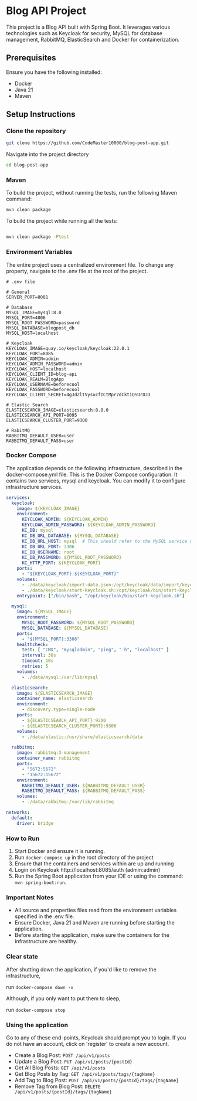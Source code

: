 
# Blog API Project

This project is a Blog API built with Spring Boot.
It leverages various technologies such as Keycloak for security, 
MySQL for database management, RabbitMQ, ElasticSearch and Docker for containerization.

## Prerequisites

Ensure you have the following installed:
- Docker
- Java 21
- Maven

## Setup Instructions

### Clone the repository

```bash
git clone https://github.com/CodeMaster10000/blog-post-app.git
```

Navigate into the project directory

```bash
cd blog-post-app
```

### Maven

To build the project, without running the tests, run the following Maven command:

```sh
mvn clean package
```

To build the project while running all the tests:

```sh

mvn clean package -Ptest

```

### Environment Variables

The entire project uses a centralized environment file.
To change any property, navigate to the .env file at the root of the project.

```env
# .env file

# General
SERVER_PORT=8081

# Database
MYSQL_IMAGE=mysql:8.0
MYSQL_PORT=4006
MYSQL_ROOT_PASSWORD=password
MYSQL_DATABASE=blogpost_db
MYSQL_HOST=localhost

# Keycloak
KEYCLOAK_IMAGE=quay.io/keycloak/keycloak:22.0.1
KEYCLOAK_PORT=8085
KEYCLOAK_ADMIN=admin
KEYCLOAK_ADMIN_PASSWORD=admin
KEYCLOAK_HOST=localhost
KEYCLOAK_CLIENT_ID=blog-api
KEYCLOAK_REALM=BlogApp
KEYCLOAK_USERNAME=beforecool
KEYCLOAK_PASSWORD=beforecool
KEYCLOAK_CLIENT_SECRET=4gJdZltVysucfICtMpr7dCktiQSUrOJ3

# Elastic Search
ELASTICSEARCH_IMAGE=elasticsearch:8.8.0
ELASTICSEARCH_API_PORT=8095
ELASTICSEARCH_CLUSTER_PORT=9300

# RabitMQ
RABBITMQ_DEFAULT_USER=user
RABBITMQ_DEFAULT_PASS=user
```

### Docker Compose

The application depends on the following infrastructure, described in the docker-compose.yml file.
This is the Docker Compose configuration. It contains two services, mysql and keycloak.
You can modify it to configure infrastructure services.

```yaml
services:
  keycloak:
    image: ${KEYCLOAK_IMAGE}
    environment:
      KEYCLOAK_ADMIN: ${KEYCLOAK_ADMIN}
      KEYCLOAK_ADMIN_PASSWORD: ${KEYCLOAK_ADMIN_PASSWORD}
      KC_DB: mysql
      KC_DB_URL_DATABASE: ${MYSQL_DATABASE}
      KC_DB_URL_HOST: mysql  # This should refer to the MySQL service name
      KC_DB_URL_PORT: 3306
      KC_DB_USERNAME: root
      KC_DB_PASSWORD: ${MYSQL_ROOT_PASSWORD}
      KC_HTTP_PORT: ${KEYCLOAK_PORT}
    ports:
      - "${KEYCLOAK_PORT}:${KEYCLOAK_PORT}"
    volumes:
      - ./data/keycloak/import-data.json:/opt/keycloak/data/import/keycloak-import-data.json
      - ./data/keycloak/start-keycloak.sh:/opt/keycloak/bin/start-keycloak.sh
    entrypoint: ["/bin/bash", "/opt/keycloak/bin/start-keycloak.sh"]

  mysql:
    image: ${MYSQL_IMAGE}
    environment:
      MYSQL_ROOT_PASSWORD: ${MYSQL_ROOT_PASSWORD}
      MYSQL_DATABASE: ${MYSQL_DATABASE}
    ports:
      - "${MYSQL_PORT}:3306"
    healthcheck:
      test: [ "CMD", "mysqladmin", "ping", "-h", "localhost" ]
      interval: 30s
      timeout: 10s
      retries: 5
    volumes:
      - ./data/mysql:/var/lib/mysql

  elasticsearch:
    image: ${ELASTICSEARCH_IMAGE}
    container_name: elasticsearch
    environment:
      - discovery.type=single-node
    ports:
      - ${ELASTICSEARCH_API_PORT}:9200
      - ${ELASTICSEARCH_CLUSTER_PORT}:9300
    volumes:
      - ./data/elastic:/usr/share/elasticsearch/data

  rabbitmq:
    image: rabbitmq:3-management
    container_name: rabbitmq
    ports:
      - "5672:5672"
      - "15672:15672"
    environment:
      RABBITMQ_DEFAULT_USER: ${RABBITMQ_DEFAULT_USER}
      RABBITMQ_DEFAULT_PASS: ${RABBITMQ_DEFAULT_PASS}
    volumes:
      - ./data/rabbitmq:/var/lib/rabbitmq

networks:
  default:
    driver: bridge
```

### How to Run

1. Start Docker and ensure it is running.
2. Run `docker-compose up` in the root directory of the project
3. Ensure that the containers and services within are up and running
4. Login on Keycloak http://localhost:8085/auth (admin:admin)
5. Run the Spring Boot application from your IDE or using the command: `mvn spring-boot:run`.

### Important Notes

- All source and properties files read from the environment variables specified in the .env file.
- Ensure Docker, Java 21 and Maven are running before starting the application.
- Before starting the application, make sure the containers for the infrastructure are healthy.

### Clear state

After shutting down the application, if you'd like to remove the infrastructure,

run `docker-compose down -v`

Although, if you only want to put them to sleep,

run `docker-compose stop`

### Using the application

Go to any of these end-points,
Keycloak should prompt you to login.
If you do not have an account, click on 'register' to create a new account.

- Create a Blog Post: `POST /api/v1/posts`
- Update a Blog Post: `PUT /api/v1/posts/{postId}`
- Get All Blog Posts: `GET /api/v1/posts`
- Get Blog Posts by Tag: `GET /api/v1/posts/tags/{tagName}`
- Add Tag to Blog Post: `POST /api/v1/posts/{postId}/tags/{tagName}`
- Remove Tag from Blog Post: `DELETE /api/v1/posts/{postId}/tags/{tagName}`